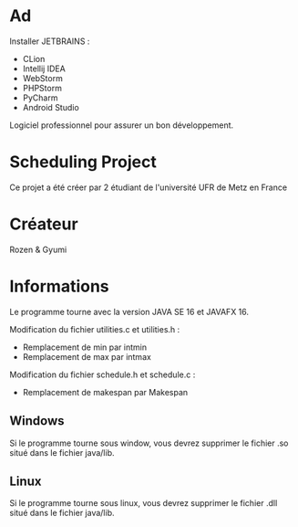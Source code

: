 # Ad
Installer JETBRAINS :
- CLion
- Intellij IDEA
- WebStorm
- PHPStorm
- PyCharm
- Android Studio

Logiciel professionnel pour assurer un bon développement.

# Scheduling Project
Ce projet a été créer par 2 étudiant de l'université UFR de Metz en France

# Créateur
Rozen & Gyumi

# Informations
Le programme tourne avec la version JAVA SE 16 et JAVAFX 16.

Modification du fichier utilities.c et utilities.h :
- Remplacement de min par intmin
- Remplacement de max par intmax

Modification du fichier schedule.h et schedule.c :
- Remplacement de makespan par Makespan

## Windows

Si le programme tourne sous window, vous devrez supprimer le fichier .so situé dans le fichier java/lib.

## Linux

Si le programme tourne sous linux, vous devrez supprimer le fichier .dll situé dans le fichier java/lib.


